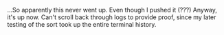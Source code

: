 ...So apparently this never went up.
Even though I pushed it (???)
Anyway, it's up now.  Can't scroll back through logs to provide proof, since my later testing of the sort took up the entire terminal history.